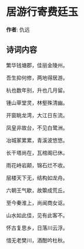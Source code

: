 # 居游行寄费廷玉

**作者**: 仇远

## 诗词内容

繁华钱塘郡，佳丽金陵州。

吾生抑何修，两地得居游。

杭也数年别，升也几月留。

锺山草堂灵，林壑殊清幽。

开窗眺龙湾，大江日东流。

凤皇非故台，不见白鹭洲。

冶城冢累累，青溪波悠悠。

长干塔尚在，瓦棺阁已休。

雨花峙岩颠，锦石烂不收。

层楼天下无，结构如龙舟。

六朝王气歇，故籞成荒丘。

至今秦淮上，尚闻商女讴。

山水如此佳，见有此客不。

怀古复思乡，日落川云浮。

惜无老樊川，酒酣吟杜秋。

